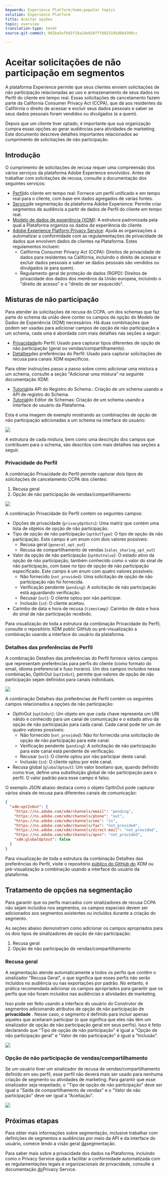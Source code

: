 ```yaml
---
keywords: Experience Platform;home;popular topics
solution: Experience Platform
title: Aceitar opções
topic: overview
translation-type: tm+mt
source-git-commit: 902ba5efbb5f18a2de826fffd023195d804309cc

---
```



# Aceitar solicitações de não participação em segmentos

A plataforma Experience permite que seus clientes enviem solicitações de não participação relacionadas ao uso e armazenamento de seus dados no Perfil do cliente em tempo real. Essas solicitações de cancelamento fazem parte da California Consumer Privacy Act (CCPA), que dá aos residentes da Califórnia o direito de acessar e excluir seus dados pessoais e saber se seus dados pessoais foram vendidos ou divulgados (e a quem).

Depois que um cliente tiver optado, é importante que sua organização cumpra essas opções ao gerar audiências para atividades de marketing. Este documento descreve detalhes importantes relacionados ao cumprimento de solicitações de não participação.

## Introdução

O cumprimento de solicitações de recusa requer uma compreensão dos vários serviços da plataforma Adobe Experience envolvidos. Antes de trabalhar com solicitações de recusa, consulte a documentação dos seguintes serviços:

- [Perfil](../profile/home.md)do cliente em tempo real: Fornece um perfil unificado e em tempo real para o cliente, com base em dados agregados de várias fontes.
- [Serviço](./home.md)de segmentação da plataforma Adobe Experience: Permite criar segmentos de audiência a partir de dados de Perfil do cliente em tempo real.
- [Modelo de dados de experiência (XDM)](../xdm/home.md): A estrutura padronizada pela qual a Plataforma organiza os dados de experiência do cliente.
- [Adobe Experience Platform Privacy Service](../privacy-service/home.md): Ajuda as organizações a automatizar a conformidade com as regulamentações de privacidade de dados que envolvem dados de clientes na Plataforma. Estes regulamentos incluem:
   - California Consumer Privacy Act (CCPA): Direitos de privacidade de dados para residentes na Califórnia, incluindo o direito de acessar e excluir dados pessoais e saber se dados pessoais são vendidos ou divulgados (e para quem).
   - Regulamento geral de proteção de dados (RGPD): Direitos de privacidade dos dados dos membros da União europeia, incluindo o &quot;direito de acesso&quot; e o &quot;direito de ser esquecido&quot;.

## Misturas de não participação

Para atender às solicitações de recusa do CCPA, um dos schemas que faz parte do schema da união deve conter os campos de opção do Modelo de Dados de Experiência (XDM) necessários. Há duas combinações que podem ser usadas para adicionar campos de opção de não participação a um schema, cada uma é abordada com mais detalhes nas seções a seguir:

- [Privacidade](#profile-privacy)do Perfil: Usado para capturar tipos diferentes de opção de não participação (geral ou vendas/compartilhamento).
- [Detalhes](#profile-preferences-details)das preferências do Perfil: Usado para capturar solicitações de recusa para canais XDM específicos.

Para obter instruções passo a passo sobre como adicionar uma mistura a um schema, consulte a seção &quot;Adicionar uma mistura&quot; na seguinte documentação XDM:
- [Tutorial](../xdm/api/getting-started.md)da API do Registro do Schema.: Criação de um schema usando a API de registro do Schema.
- [Tutorial](../xdm/tutorials/create-schema-ui.md)do Editor de Schemas: Criação de um schema usando a interface do usuário da Plataforma.

Esta é uma imagem de exemplo mostrando as combinações de opção de não participação adicionadas a um schema na interface do usuário:

![](images/opt-outs/opt-out-mixins-user-interface.png)

A estrutura de cada mistura, bem como uma descrição dos campos que contribuem para o schema, são descritos com mais detalhes nas seções a seguir.

### Privacidade do Perfil

A combinação Privacidade do Perfil permite capturar dois tipos de solicitações de cancelamento CCPA dos clientes:

1. Recusa geral
2. Opção de não participação de vendas/compartilhamento

![](images/opt-outs/profile-privacy.png)

A combinação Privacidade do Perfil contém os seguintes campos:

- Opções de privacidade (`privacyOptOuts`): Uma matriz que contém uma lista de objetos de opção de não participação.
- Tipo de opção de não participação (`optOutType`): O tipo de opção de não participação. Este campo é um enum com dois valores possíveis:
   - Recusa geral (`general_opt_out`)
   - Recusa de compartilhamento de vendas (`sales_sharing_opt_out`)
- Valor da opção de não participação (`optOutValue`): O estado ativo da opção de não participação, também conhecido como o valor do sinal de não participação, com base no tipo de opção de não participação especificado. Este campo é um enum com quatro valores possíveis:
   - Não fornecido (`not_provided`): Uma solicitação de opção de não participação não foi fornecida.
   - Verificação pendente (`pending`): A solicitação de não participação está aguardando verificação.
   - Recusar (`out`): O cliente optou por não participar.
   - Inclusão (`in`): O cliente aceitou.
- Carimbo de data e hora de recusa (`timestamp`): Carimbo de data e hora do sinal de não participação recebido.

Para visualização de toda a estrutura da combinação Privacidade do Perfil, consulte o repositório [](https://github.com/adobe/xdm/blob/master/schemas/context/profile-privacy.schema.json) XDM public GitHub ou pré-visualização a combinação usando a interface do usuário da plataforma.

### Detalhes das preferências de Perfil

A combinação Detalhes das preferências do Perfil fornece vários campos que representam preferências para perfis do cliente (como formato do email, idioma preferencial e fuso horário). Um dos campos incluídos nessa combinação, OptInOut (`optInOut`), permite que valores de opção de não participação sejam definidos para canais individuais.

![](images/opt-outs/profile-preferences-details.png)

A combinação Detalhes das preferências de Perfil contém os seguintes campos relacionados a opções de não participação:

- OptInOut (`optInOut`): Um objeto em que cada chave representa um URI válido e conhecido para um canal de comunicação e o estado ativo da opção de não participação para cada canal. Cada canal pode ter um de quatro valores possíveis:
   - Não fornecido (`not_provided`): Não foi fornecida uma solicitação de opção de não participação para este canal.
   - Verificação pendente (`pending`): A solicitação de não participação para este canal está pendente de verificação.
   - Recusar (`out`): O cliente optou por não participar deste canal.
   - Inclusão (`in`): O cliente optou por este canal.
- Recusa global (`globalOptout`): Um valor booliano que, quando definido como true, define uma substituição global de não participação para o perfil. O valor padrão para esse campo é falso.

O exemplo JSON abaixo destaca como o objeto OptInOut pode capturar vários sinais de recusa para diferentes canais de comunicação:

```json
{
  "xdm:optInOut": {
    "https://ns.adobe.com/xdm/channels/email": "pending",
    "https://ns.adobe.com/xdm/channels/phone": "out",
    "https://ns.adobe.com/xdm/channels/sms": "in",
    "https://ns.adobe.com/xdm/channels/fax": "not_provided",
    "https://ns.adobe.com/xdm/channels/direct-mail": "not_provided",
    "https://ns.adobe.com/xdm/channels/apns": "not_provided",
    "xdm:globalOptout": false
  }
}
```

Para visualização de toda a estrutura da combinação Detalhes das preferências do Perfil, visite o repositório [público do GitHub do](https://github.com/adobe/xdm/blob/master/schemas/context/profile-preferences-details.schema.json) XDM ou pré-visualização a combinação usando a interface do usuário da plataforma.

## Tratamento de opções na segmentação

Para garantir que os perfis marcados com sinalizadores de recusa CCPA não sejam incluídos nos segmentos, os campos especiais devem ser adicionados aos segmentos existentes ou incluídos durante a criação do segmento.

As seções abaixo demonstram como adicionar os campos apropriados para os dois tipos de sinalizadores de opção de não participação:
1. Recusa geral
2. Opção de não participação de vendas/compartilhamento

### Recusa geral

A segmentação atende automaticamente a todos os perfis que contêm o sinalizador &quot;Recusa Geral&quot;, o que significa que esses perfis não serão incluídos no audiência ou nas exportações por padrão. No entanto, é prática recomendada adicionar os campos apropriados para garantir que os perfis que não foram incluídos nas audiências e atividades de marketing.

Isso pode ser feito usando a interface do usuário do Construtor de segmentos adicionando atributos de opção de não participação de **privacidade** . Nesse caso, o segmento é definido para incluir apenas aqueles que aceitaram participar (o que significa que eles não têm um sinalizador de opção de não participação geral em seus perfis). Isso é feito declarando que &quot;Tipo de opção de não participação&quot; é igual a &quot;Opção de não participação geral&quot; e &quot;Valor de não participação&quot; é igual a &quot;Inclusão&quot;.

![](images/opt-outs/segment-general-opt-out.png)

### Opção de não participação de vendas/compartilhamento

Se um usuário tiver um sinalizador de recusa de vendas/compartilhamento definido em seu perfil, esse perfil não deverá mais ser usado para nenhuma criação de segmento ou atividades de marketing. Para garantir que esse sinalizador seja respeitado, o &quot;Tipo de opção de não participação&quot; deve ser igual a &quot;Saída de compartilhamento de vendas&quot; e o &quot;Valor de não participação&quot; deve ser igual a &quot;Aceitação&quot;.

![](images/opt-outs/segment-sales-sharing-opt-out.png)

<!-- ### Overriding default exclusions

In some instances, such as building a segment of people who have opted out, it may be necessary to override the default exclusion of opted-out profiles. This override can be done via the API or in the Segment Builder user interface. -->

## Próximas etapas

Para obter mais informações sobre segmentação, inclusive trabalhar com definições de segmentos e audiências por meio da API e da interface do usuário, comece lendo a visão geral [da](./home.md)segmentação.

Para saber mais sobre a privacidade dos dados na Plataforma, incluindo como o Privacy Service ajuda a facilitar a conformidade automatizada com as regulamentações legais e organizacionais de privacidade, consulte a documentação [do](../privacy-service/home.md)Privacy Service.
